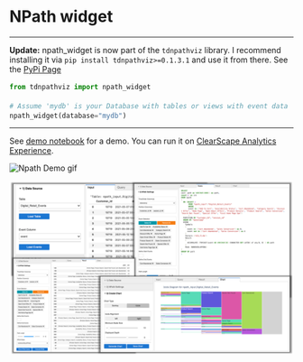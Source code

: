 # NPath widget

____

**Update:** npath_widget is now part of the `tdnpathviz` library. I recommend installing it via `pip install tdnpathviz>=0.1.3.1` and use it from there. See the [PyPi Page](https://pypi.org/project/tdnpathviz/)

```python
from tdnpathviz import npath_widget

# Assume 'mydb' is your Database with tables or views with event data
npath_widget(database="mydb")
```

______

See [demo notebook](Npath_widget.ipynb) for a demo. You can run it on [ClearScape Analytics Experience](https://clearscape.teradata.com/).



![Npath Demo gif](img/demo.gif)

![NPath Demo png](img/demo.png)
